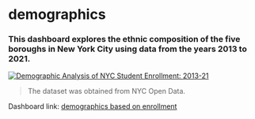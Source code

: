 # demographics
### This dashboard explores the ethnic composition of the five boroughs in New York City using data from the years 2013 to 2021.


<div class='tableauPlaceholder' id='viz1692984103657' style='position: relative'><noscript><a href='#'><img alt='Demographic Analysis of NYC Student Enrollment: 2013-21 ' src='https:&#47;&#47;public.tableau.com&#47;static&#47;images&#47;De&#47;DemographicsbasedonEnrollment&#47;demographics&#47;1_rss.png' style='border: none' /></a></noscript><object class='tableauViz'  style='display:none;'><param name='host_url' value='https%3A%2F%2Fpublic.tableau.com%2F' /> <param name='embed_code_version' value='3' /> <param name='site_root' value='' /><param name='name' value='DemographicsbasedonEnrollment&#47;demographics' /><param name='tabs' value='no' /><param name='toolbar' value='yes' /><param name='static_image' value='https:&#47;&#47;public.tableau.com&#47;static&#47;images&#47;De&#47;DemographicsbasedonEnrollment&#47;demographics&#47;1.png' /> <param name='animate_transition' value='yes' /><param name='display_static_image' value='yes' /><param name='display_spinner' value='yes' /><param name='display_overlay' value='yes' /><param name='display_count' value='yes' /><param name='language' value='en-US' /></object></div>               

> The dataset was obtained from NYC Open Data. 

Dashboard link: [demographics based on enrollment](https://public.tableau.com/views/DemographicsbasedonEnrollment/demographics?:language=en-US&:display_count=n&:origin=viz_share_link)
